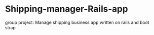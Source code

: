 # Shipping-manager-Rails-app
group project: Manage shipping business app written on rails and boot strap
